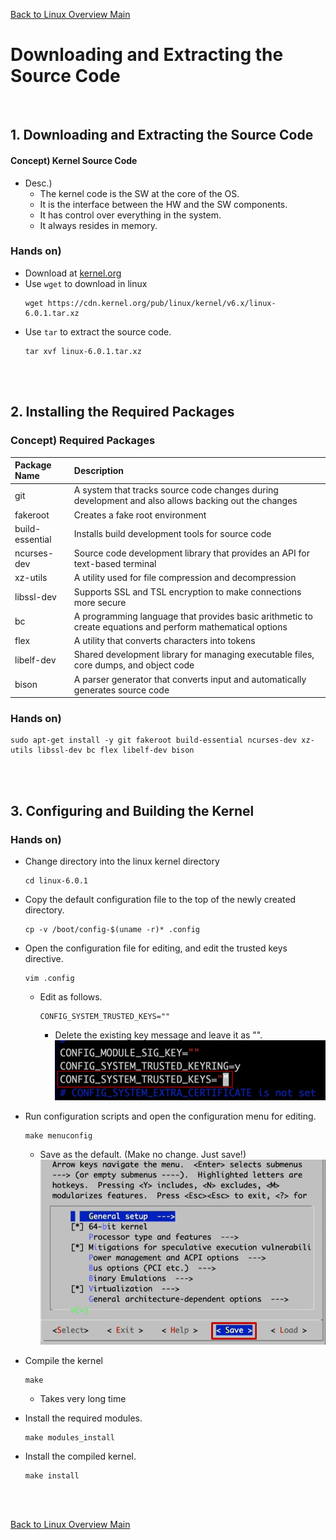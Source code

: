 [Back to Linux Overview Main](../main.md)

# Downloading and Extracting the Source Code

<br>

## 1. Downloading and Extracting the Source Code

#### Concept) Kernel Source Code
- Desc.)
  - The kernel code is the SW at the core of the OS.   
  - It is the interface between the HW and the SW components.
  - It has control over everything in the system.
  - It always resides in memory. 

### Hands on)
- Download at [kernel.org](https://www.kernel.org/pub/linux/kernel/)
- Use ```wget``` to download in linux
  ```
  wget https://cdn.kernel.org/pub/linux/kernel/v6.x/linux-6.0.1.tar.xz
  ```
- Use ```tar``` to extract the source code.
  ```
  tar xvf linux-6.0.1.tar.xz
  ```

<br><br>

## 2. Installing the Required Packages

### Concept) Required Packages
|Package Name|Description|
|:-----------|:----------|
|git|A system that tracks source code changes during development and also allows backing out the changes|
|fakeroot|Creates a fake root environment|
|build-essential|Installs build development tools for source code|
|ncurses-dev|Source code development library that provides an API for text-based terminal|
|xz-utils|A utility used for file compression and decompression|
|libssl-dev|Supports SSL and TSL encryption to make connections more secure|
|bc|A programming language that provides basic arithmetic to create equations and perform mathematical options|
|flex|A utility that converts characters into tokens|
|libelf-dev|Shared development library for managing executable files, core dumps, and object code|
|bison|A parser generator that converts input and automatically generates source code|

### Hands on)
```
sudo apt-get install -y git fakeroot build-essential ncurses-dev xz-utils libssl-dev bc flex libelf-dev bison
```

<br><br>

## 3. Configuring and Building the Kernel

### Hands on)
- Change directory into the linux kernel directory
  ```
  cd linux-6.0.1
  ```

- Copy the default configuration file to the top of the newly created directory.
  ```
  cp -v /boot/config-$(uname -r)* .config
  ```

- Open the configuration file for editing, and edit the trusted keys directive.
  ```
  vim .config
  ```
  - Edit as follows.
    ```
    CONFIG_SYSTEM_TRUSTED_KEYS=""
    ```
    - Delete the existing key message and leave it as "".   
      ![](images/002.png)

- Run configuration scripts and open the configuration menu for editing.
  ```
  make menuconfig
  ```
  - Save as the default. (Make no change. Just save!)
    ![](images/001.png)

- Compile the kernel
  ```
  make
  ```
  - Takes very long time

- Install the required modules.
  ```
  make modules_install
  ```

- Install the compiled kernel.
  ```
  make install
  ```


<br>



<br>

[Back to Linux Overview Main](../main.md)